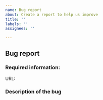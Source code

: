 ```yaml
---
name: Bug report
about: Create a report to help us improve
title: ''
labels: ''
assignees: ''

---
```


<!--
The issues in this repository are for bugs with the website itself.
For bug reports, please fill out the information below.
Be as detailed as possible.
-->

## Bug report

### Required information:

URL: <!-- Where is the bug found -->

### Description of the bug
<!-- Please provide a clear and concise description of what the bug is and attach screenshots if needed. -->
